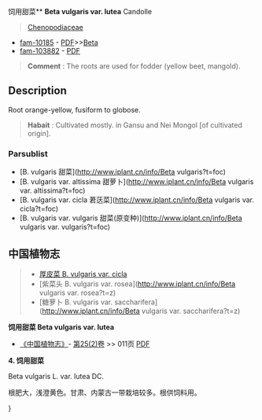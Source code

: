 饲用甜菜** **Beta vulgaris var. lutea** Candolle

> [Chenopodiaceae](http://www.iplant.cn/info/Chenopodiaceae?t=foc)
* [fam-10185](http://www.iplant.cn/foc/fam/10185) - [PDF](http://www.iplant.cn/foc/pdf/Chenopodiaceae.pdf)>>[Beta](http://www.iplant.cn/info/Beta?t=foc)
* [fam-103882](http://www.iplant.cn/foc/fam/103882) - [PDF](http://www.iplant.cn/foc/pdf/Beta.pdf)


> **Comment** : 
> The roots are used for fodder (yellow beet, mangold).

## Description

Root orange-yellow, fusiform to globose.


> **Habait** : 
> Cultivated mostly.  in Gansu and Nei Mongol [of cultivated origin].



### Parsublist

* [B.  vulgaris  甜菜](http://www.iplant.cn/info/Beta vulgaris?t=foc)
* [B.  vulgaris var. altissima  甜萝卜](http://www.iplant.cn/info/Beta vulgaris var. altissima?t=foc)
* [B.  vulgaris var. cicla  莙荙菜](http://www.iplant.cn/info/Beta vulgaris var. cicla?t=foc)
* [B.  vulgaris var. vulgaris  甜菜(原变种)](http://www.iplant.cn/info/Beta vulgaris var. vulgaris?t=foc)

## 中国植物志

> * [厚皮菜  B.  vulgaris var. cicla](Beta-vulgaris-var-cicla-莙荙菜.md)
> * [紫菜头  B.  vulgaris var. rosea](http://www.iplant.cn/info/Beta vulgaris var. rosea?t=z)
> * [糖萝卜  B.  vulgaris var. saccharifera](http://www.iplant.cn/info/Beta vulgaris var. saccharifera?t=z)


**饲用甜菜 Beta vulgaris var. lutea**

* [《中国植物志》](http://www.iplant.cn/frps)- [第25(2)卷](http://www.iplant.cn/frps/vol/25(2)) >> 011页 [PDF](http://www.iplant.cn/frps/pdf/25(2)/011c.pdf)


**4. 饲用甜菜**

Beta vulgaris L. var. lutea DC.

根肥大，浅澄黄色。甘肃、内蒙古一带栽培较多。根供饲料用。



}